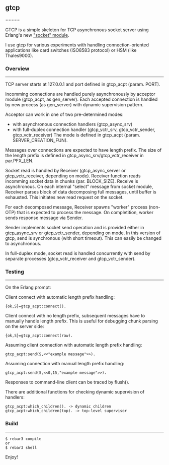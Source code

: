 ## gtcp
=====

GTCP is a simple skeleton for TCP asynchronous socket server using Erlang's new ["socket" module](https://erlang.org/doc/man/socket.html).

I use gtcp for various experiments with handling connection-oriented applications like card switches (ISO8583 protocol) or HSM (like Thales9000).

### Overview
--------
TCP server starts at 127.0.0.1 and port defined in gtcp_acpt (param. PORT).

Incomming connections are handled purely asynchronously by acceptor module (gtcp_acpt, as gen_server). Each accepted connection is handled by new process (as gen_server) with dynamic supervision pattern.

Acceptor can work in one of two pre-determined modes:
- with asynchronous connection handlers (gtcp_async_srv)
- with full-duplex connection handler (gtcp_vctr_srv, gtcp_vctr_sender, gtcp_vctr_receiver)
The mode is defined in gtcp_acpt (param. SERVER_CREATION_FUN).  

Messages over connections are expected to have length prefix. The size of the length prefix is defined in gtcp_async_srv/gtcp_vctr_receiver in par.PFX_LEN.

Socket read is handled by Receiver (gtcp_async_server or gtcp_vctr_receiver, depending on mode). Receiver function reads incomming socket data in chunks (par. BLOCK_SIZE). Receive is asynchronous. On each internal "select" message from socket module, Receiver parses block of data decomposing full messages, until buffer is exhausted. This initiates new read request on the socket.

For each decomposed message, Receiver spawns "worker" process (non-OTP) that is expected to process the message. On completition, worker sends response message via Sender.

Sender implements socket send operation and is provided either in gtcp_async_srv or gtcp_vctr_sender, depending on mode. In this version of gtcp, send is synchronous (with short timeout). This can easily be changed to asynchronous.

In full-duplex mode, socket read is handled concurrently with send by separate processes (gtcp_vctr_receiver and gtcp_vctr_sender).

### Testing
-------
On the Erlang prompt:

Client connect with automatic length prefix handling:
```
{ok,S}=gtcp_acpt:connect().
```

Client connect with no length prefix, subsequent messages have to manually handle length prefix. This is useful for debugging chunk parsing on the server side:
```
{ok,S}=gtcp_acpt:connect(raw).
```

Assuming client connection with automatic length prefix handling:
```
gtcp_acpt:send(S,<<"example message">>).
```

Assuming connection with manual length prefix handling:
```
gtcp_acpt:send(S,<<0,15,"example message">>).
```

Responses to command-line client can be traced by flush().

There are additional functions for checking dynamic supervision of handlers:
```
gtcp_acpt:which_children(). -> dynamic children
gtcp_acpt:which_children(top). -> top-level supervisor
```

### Build
-----

    $ rebar3 compile
    or
    $ rebar3 shell

Enjoy!

